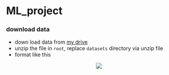 # ML_project

### download data
* down load data from [my drive](https://drive.google.com/drive/folders/1Npgkvz3keXpVjxguD8YYr_BYqyyvaVBW?usp=sharing) 
* unzip the file in `root`, replace `datasets` directory via unzip file
* format like this 
<p align="center">
  <img src="results/loss_curve.png" />
</p>
